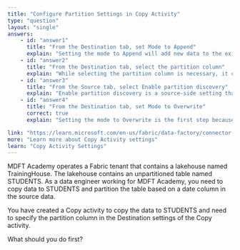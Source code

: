 ```yaml
---
title: "Configure Partition Settings in Copy Activity"
type: "question"
layout: "single"
answers:
    - id: "answer1"
      title: "From the Destination tab, set Mode to Append"
      explain: "Setting the mode to Append will add new data to the existing table but does not enable or enforce partition configuration."
    - id: "answer2"
      title: "From the Destination tab, select the partition column"
      explain: "While selecting the partition column is necessary, it cannot be done before setting the correct mode. The mode must be set to Overwrite first to enable partition configuration."
    - id: "answer3"
      title: "From the Source tab, select Enable partition discovery"
      explain: "Enable partition discovery is a source-side setting that helps identify partitions in the source data, but it does not configure the destination partitioning."
    - id: "answer4"
      title: "From the Destination tab, set Mode to Overwrite"
      correct: true
      explain: "Setting the mode to Overwrite is the first step because it enables the partition configuration options in the destination settings. Only after setting the mode to Overwrite can you configure the partition column and other partition-related settings."

link: "https://learn.microsoft.com/en-us/fabric/data-factory/connector-lakehouse-copy-activity"
more: "Learn more about Copy Activity settings"
learn: "Copy Activity Settings"
---
```


MDFT Academy operates a Fabric tenant that contains a lakehouse named TrainingHouse. The lakehouse contains an unpartitioned table named STUDENTS. As a data engineer working for MDFT Academy, you need to copy data to STUDENTS and partition the table based on a date column in the source data. 

You have created a Copy activity to copy the data to STUDENTS and need to specify the partition column in the Destination settings of the Copy activity.

What should you do first?
